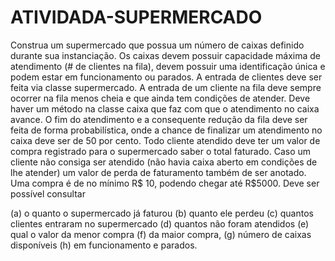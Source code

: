 # ATIVIDADA-SUPERMERCADO

Construa um supermercado que possua um número de caixas definido durante
sua instanciação. Os caixas devem possuir capacidade máxima de
atendimento (# de clientes na fila), devem possuir uma identificação única
e podem estar em funcionamento ou parados. A entrada de clientes deve ser
feita via classe supermercado. A entrada de um cliente na fila deve sempre
ocorrer na fila menos cheia e que ainda tem condições de atender. Deve
haver um método na classe caixa que faz com que o atendimento no caixa
avance. O fim do atendimento e a consequente redução da fila deve ser
feita de forma probabilística, onde a chance de finalizar um atendimento
no caixa deve ser de 50 por cento. Todo cliente atendido deve ter um valor de
compra registrado para o supermercado saber o total faturado. Caso um
cliente não consiga ser atendido (não havia caixa aberto em condições de
lhe atender) um valor de perda de faturamento também de ser anotado.
Uma compra é de no mínimo R$ 10, podendo chegar até R$5000. Deve ser
possível consultar 

(a) o quanto o supermercado já faturou
(b) quanto ele perdeu
(c) quantos clientes entraram no supermercado
(d) quantos não
foram atendidos
(e) qual o valor da menor compra
(f) da maior compra,
(g) número de caixas disponíveis
(h) em funcionamento e parados.
